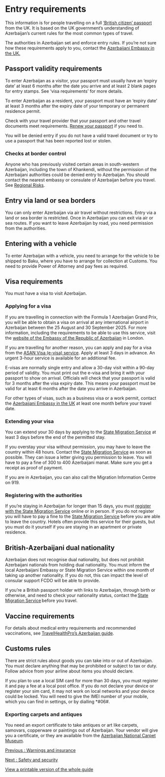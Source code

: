 # Entry requirements

This information is for people travelling on a full [‘British citizen’ passport](https://www.gov.uk/types-of-british-nationality) from the UK. It is based on the UK government’s understanding of Azerbaijan’s current rules for the most common types of travel.

The authorities in Azerbaijan set and enforce entry rules. If you’re not sure how these requirements apply to you, contact the [Azerbaijani Embassy in the UK.](https://london.mfa.gov.az/en)

## Passport validity requirements

To enter Azerbaijan as a visitor, your passport must usually have an ‘expiry date’ at least 6 months after the date you arrive and at least 2 blank pages for entry stamps. See ‘visa requirements’ for more details.

To enter Azerbaijan as a resident, your passport must have an ‘expiry date’ at least 3 months after the expiry date of your temporary or permanent residence permit.

Check with your travel provider that your passport and other travel documents meet requirements. [Renew your passport](https://www.gov.uk/renew-adult-passport/renew) if you need to.

You will be denied entry if you do not have a valid travel document or try to use a passport that has been reported lost or stolen.

### Checks at border control

Anyone who has previously visited certain areas in south-western Azerbaijan, including the town of Khankendi, without the permission of the Azerbaijani authorities could be denied entry to Azerbaijan. You should contact the nearest embassy or consulate of Azerbaijan before you travel. See [Regional Risks](https://www.gov.uk/foreign-travel-advice/azerbaijan/regional-risks).

## Entry via land or sea borders

You can only enter Azerbaijan via air travel without restrictions. Entry via a land or sea border is restricted. Once in Azerbaijan you can exit via air or sea routes. If you want to leave Azerbaijan by road, you need permission from the authorities.

## Entering with a vehicle

To enter Azerbaijan with a vehicle, you need to arrange for the vehicle to be shipped to Baku, where you have to arrange for collection at Customs. You need to provide Power of Attorney and pay fees as required.

## Visa requirements

You must have a visa to visit Azerbaijan.

### Applying for a visa

If you are travelling in connection with the Formula 1 Azerbaijan Grand Prix, you will be able to obtain a visa on arrival at any international airport in Azerbaijan between the 25 August and 30 September 2025. For more information, including the requirements to be able to use this service, visit the [website of the Embassy of the Republic of Azerbaijan](https://london.mfa.gov.az/en/news/formula-1-le-bagli-azerbaycana-gelen-sexsler-ucun-viza-prosedurlari-sadelesdirilib) in London.

If you are travelling for another reason, you can apply and pay for a visa from the [ASAN Visa (e-visa) service](https://evisa.gov.az/en/). Apply at least 3 days in advance. An urgent 3-hour service is available for an additional fee.

E-visas are normally single entry and allow a 30-day visit within a 90-day period of validity. You must print out the e-visa and bring it with your passport to show on arrival. Officials will check that your passport is valid for 3 months after the visa expiry date. This means your passport must be valid for at least 6 months after the date you arrive in Azerbaijan.

For other types of visas, such as a business visa or a work permit, contact the [Azerbaijani Embassy in the UK](https://london.mfa.gov.az/en) at least one month before your travel date.

### Extending your visa

You can extend your 30 days by applying to the [State Migration Service](https://migration.gov.az/en/page/72) at least 3 days before the end of the permitted stay.

If you overstay your visa without permission, you may have to leave the country within 48 hours. Contact the [State Migration Service](https://migration.gov.az/en/contact/59) as soon as possible. They can issue a letter giving you permission to leave. You will have to pay a fine of 300 to 400 Azerbaijani manat. Make sure you get a receipt as proof of payment.

If you are in Azerbaijan, you can also call the Migration Information Centre on 919.

### Registering with the authorities

If you’re staying in Azerbaijan for longer than 15 days, you must [register with the State Migration Service](https://eservice.migration.gov.az/?lang=en) online or in person. If you do not register you will have to pay a fine to the [State Migration Service](https://migration.gov.az/en/contact/59) before you are able to leave the country. Hotels often provide this service for their guests, but you must do it yourself if you are staying in an apartment or private residence.

## British-Azerbaijani dual nationality

Azerbaijan does not recognise dual nationality, but does not prohibit Azerbaijani nationals from holding dual nationality. You must inform the local Azerbaijani Embassy or State Migration Service within one month of taking up another nationality. If you do not, this can impact the level of consular support FCDO will be able to provide.

If you’re a British passport holder with links to Azerbaijan, through birth or otherwise, and need to check your nationality status, contact the [State Migration Service](https://migration.gov.az/en) before you travel.

## Vaccine requirements

For details about medical entry requirements and recommended vaccinations, see [TravelHealthPro’s Azerbaijan guide](https://travelhealthpro.org.uk/country/17/azerbaijan#Vaccine_Recommendations).

## Customs rules

There are strict rules about goods you can take into or out of Azerbaijan. You must declare anything that may be prohibited or subject to tax or duty. Follow advice from your airline about items you should declare.

If you plan to use a local SIM card for more than 30 days, you must register it and pay a fee at a local post office. If you do not declare your device or register your sim card, it may not work on local networks and your device could be locked. You will need to give the IMEI number of your mobile, which you can find in settings, or by dialling \*#06#.

### Exporting carpets and antiques

You need an export certificate to take antiques or art like carpets, samovars, copperware or paintings out of Azerbaijan. Your vendor will give you a certificate, or they are available from the [Azerbaijan National Carpet Museum](https://azcarpetmuseum.az/en/contact).

[Previous
:
Warnings and insurance](/foreign-travel-advice/azerbaijan)

[Next
:
Safety and security](/foreign-travel-advice/azerbaijan/safety-and-security)

[View a printable version of the whole guide](/foreign-travel-advice/azerbaijan/print)